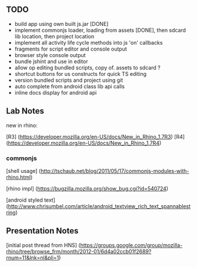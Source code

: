 
## TODO

* build app using own built js.jar [DONE]
* implement commonjs loader, loading from assets [DONE], then sdcard lib location, then project location
* implement all activity life cycle methods into js 'on' callbacks
* fragments for script editor and console output
* browser style console output
* bundle jshint and use in editor
* allow op editing bundled scripts, copy of. assets to sdcard ?
* shortcut buttons for us constructs for quick TS editing
* version bundled scripts and project using git
* auto complete from android class lib api calls
* inline docs display for android api


## Lab Notes

new in rhino:

[R3] (https://developer.mozilla.org/en-US/docs/New_in_Rhino_1.7R3)
[R4] (https://developer.mozilla.org/en-US/docs/New_in_Rhino_1.7R4)

### commonjs
[shell usage] (http://tschaub.net/blog/2011/05/17/commonjs-modules-with-rhino.html)

[rhino impl] (https://bugzilla.mozilla.org/show_bug.cgi?id=540724)

[android styled text] (http://www.chrisumbel.com/article/android_textview_rich_text_spannablestring)

## Presentation Notes

[initial post thread from HNS] (https://groups.google.com/group/mozilla-rhino/tree/browse_frm/month/2012-01/6d4a02ccb01f2689?rnum=11&lnk=nl&pli=1)

